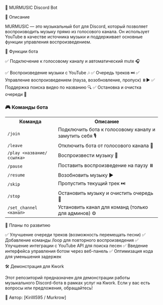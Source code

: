 🎵 MURMUSIC Discord Bot

📌 Описание

MURMUSIC — это музыкальный бот для Discord, который позволяет воспроизводить музыку прямо из голосового канала. Он использует YouTube в качестве источника музыки и поддерживает основные функции управления воспроизведением.

🚀 Функции бота

✅ Подключение к голосовому каналу и автоматический mute 🎧

✅ Воспроизведение музыки с YouTube 🎶
✅ Очередь треков ⏭️
✅ Управление воспроизведением (пауза, возобновление, пропуск) ⏸️▶️
✅ Поддержка поиска видео по названию 🔍
✅ Остановка и очистка очереди 🛑


### 🎮 Команды бота

<table>
  <tr>
    <th>Команда</th>
    <th>Описание</th>
  </tr>
  <tr>
    <td><code>/join</code></td>
    <td>Подключить бота к голосовому каналу и замутить себя 🎙️</td>
  </tr>
  <tr>
    <td><code>/leave</code></td>
    <td>Отключить бота от голосового канала 🚪</td>
  </tr>
  <tr>
    <td><code>/play &lt;название/ссылка&gt;</code></td>
    <td>Воспроизвести музыку 🎵</td>
  </tr>
  <tr>
    <td><code>/pause</code></td>
    <td>Поставить воспроизведение на паузу ⏸️</td>
  </tr>
  <tr>
    <td><code>/resume</code></td>
    <td>Возобновить музыку ▶️</td>
  </tr>
  <tr>
    <td><code>/skip</code></td>
    <td>Пропустить текущий трек ⏭️</td>
  </tr>
  <tr>
    <td><code>/stop</code></td>
    <td>Остановить музыку и очистить очередь 🛑</td>
  </tr>
  <tr>
    <td><code>/set_channel &lt;канал&gt;</code></td>
    <td>Установить канал для команд (только для админов) ⚙️</td>
  </tr>
</table>

</div>

📌 Планы по развитию

✅ Улучшение очереди треков (возможность перемещать песни)
✅ Добавление команды /loop для повторного воспроизведения
✅ Улучшение интеграции с YouTube API для поиска песен
✅ Введение интерфейса управления ботом через веб-панель
✅ Оптимизация кода для уменьшения задержек

🛠 Демонстрация для Kwork

Этот репозиторий предназначен для демонстрации работы музыкального Discord-бота в рамках услуг на Kwork. Если у вас есть вопросы или предложения, обращайтесь!

📌 Автор: [Kirilll595 / Murkrow]
